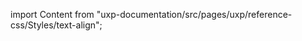 
import Content from "uxp-documentation/src/pages/uxp/reference-css/Styles/text-align";

<Content query="product=photoshop"/>

